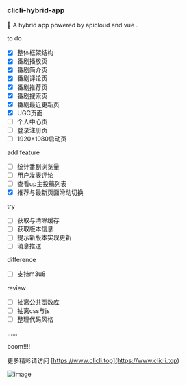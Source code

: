 ### clicli-hybrid-app
🍰 A hybrid app powered by apicloud and vue .

to do

- [x] 整体框架结构
- [x] 番剧播放页
- [x] 番剧简介页
- [x] 番剧评论页
- [x] 番剧推荐页
- [x] 番剧搜索页
- [x] 番剧最近更新页
- [x] UGC页面
- [ ] 个人中心页
- [ ] 登录注册页
- [ ] 1920*1080启动页

add feature

- [ ] 统计番剧浏览量
- [ ] 用户发表评论
- [ ] 查看up主投稿列表
- [x] 推荐与最新页面滑动切换

try

- [ ] 获取与清除缓存
- [ ] 获取版本信息
- [ ] 提示新版本实现更新
- [ ] 消息推送

difference

- [ ] 支持m3u8

review

- [ ] 抽离公共函数库
- [ ] 抽离css与js
- [ ] 整理代码风格

……

boom!!!!    

更多精彩请访问     [https://www.clicli.top](https://www.clicli.top)

![image](https://jwchan.cn/images/background_header.png)
